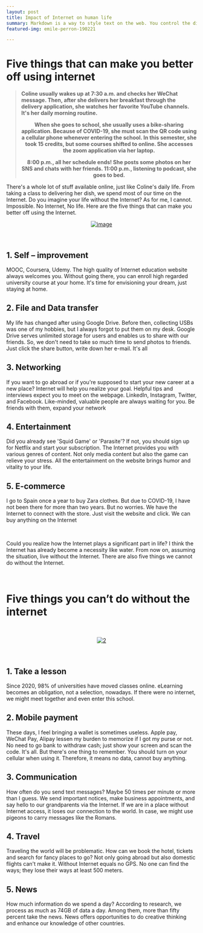 ```yaml
---
layout: post
title: Impact of Internet on human life 
summary: Markdown is a way to style text on the web. You control the display of the document; formating words as bold or italic, adding images, and creating lists are just a few of the things we can do with Markdown. Mostly, Markdown is just regular text with a few non-alphabetic characters thrown in.
featured-img: emile-perron-190221

---
```


<p style="text-align:center;"><h1>Five things that can make you better off using internet</h1></p>
<Blockquote>
<text align="center"><b>Coline usually wakes up at 7:30 a.m. and checks her WeChat message. Then, after she delivers her breakfast through the delivery application, she watches her favorite YouTube channels. It's her daily morning routine. 
 
When she goes to school, she usually uses a bike-sharing application. Because of COVID-19, she must scan the QR code using a cellular phone whenever entering the school. In this semester, she took 15 credits, but some courses shifted to online. She accesses the zoom application via her laptop. 
 
 8:00 p.m., all her schedule ends! She posts some photos on her SNS and chats with her friends. 11:00 p.m., listening to podcast, she goes to bed. 
</b></text>
</Blockquote>


<p>There's a whole lot of stuff available online, just like Coline's daily life. From taking a class to delivering her dish, we spend most of our time on the Internet. Do you imagine your life without the Internet? As for me, I cannot. Impossible. No Internet, No life. Here are the five things that can make you better off using the Internet.</p>

<p align="center"><a href="https://ibb.co/ZWfYkZH"><img src="https://i.ibb.co/NZFmH41/image.png" alt="image" border="0" align="center"></a></p>
<br>
<h2>1.	Self – improvement</h2>
<p>MOOC, Coursera, Udemy. The high quality of Internet education website always welcomes you. Without going there, you can enroll high regarded university course at your home. It's time for envisioning your dream, just staying at home.</p>

<h2>2.	File and Data transfer</h2>
<p>My life has changed after using Google Drive. Before then, collecting USBs was one of my hobbies, but I always forgot to put them on my desk. Google Drive serves unlimited storage for users and enables us to share with our friends. So, we don't need to take so much time to send photos to friends. Just click the share button, write down her e-mail. It's all</p>

<h2>3.	Networking</h2>
<p>If you want to go abroad or if you're supposed to start your new career at a new place? Internet will help you realize your goal. Helpful tips and interviews expect you to meet on the webpage. LinkedIn, Instagram, Twitter, and Facebook. Like-minded, valuable people are always waiting for you. Be friends with them, expand your network</p>

<h2>4.	Entertainment</h2>
<p>Did you already see 'Squid Game' or 'Parasite'? If not, you should sign up for Netflix and start your subscription. The Internet provides you with various genres of content. Not only media content but also the game can relieve your stress. All the entertainment on the website brings humor and vitality to your life. </p>

<h2>5.	E-commerce</h2>
<p>I go to Spain once a year to buy Zara clothes. But due to COVID-19, I have not been there for more than two years. But no worries. We have the Internet to connect with the store. Just visit the website and click. We can buy anything on the Internet</p>
<br>
<p>Could you realize how the Internet plays a significant part in life? I think the Internet has already become a necessity like water. From now on, assuming the situation, live without the Internet. There are also five things we cannot do without the Internet.</p>
<br>
<p style="text-align:center;"><h1>Five things you can’t do without the internet</h1></p>
<br>
<p align="center"><a href="https://ibb.co/Lz14wyY"><img src="https://i.ibb.co/hRVp5NL/2.png" alt="2" border="0"></a></p>
<br>
<h2>1.	Take a lesson</h2>
<p>Since 2020, 98% of universities have moved classes online. eLearning becomes an obligation, not a selection, nowadays. If there were no internet, we might meet together and even enter this school.</p>

<h2>2.	Mobile payment</h2>
<p>These days, I feel bringing a wallet is sometimes useless. Apple pay, WeChat Pay, Alipay lessen my burden to memorize if I got my purse or not. No need to go bank to withdraw cash; just show your screen and scan the code. It's all. But there's one thing to remember. You should turn on your cellular when using it. Therefore, it means no data, cannot buy anything.</p>

<h2>3.	Communication</h2>
<p>How often do you send text messages? Maybe 50 times per minute or more than I guess. We send important notices, make business appointments, and say hello to our grandparents via the Internet. If we are in a place without Internet access, it loses our connection to the world. In case, we might use pigeons to carry messages like the Romans.</p>

<h2>4.	Travel</h2>
<p>Traveling the world will be problematic. How can we book the hotel, tickets and search for fancy places to go? Not only going abroad but also domestic flights can't make it. Without Internet equals no GPS. No one can find the ways; they lose their ways at least 500 meters.</p>

<h2>5.	News </h2>
<p>How much information do we spend a day? According to research, we process as much as 74GB of data a day. Among them, more than fifty percent take the news. News offers opportunities to do creative thinking and enhance our knowledge of other countries.</p>


